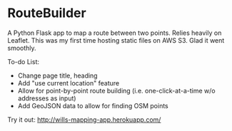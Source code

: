 # RouteBuilder
A Python Flask app to map a route between two points. Relies heavily on Leaflet. This was my first time hosting static files on AWS S3. Glad it went smoothly.

To-do List:
- Change page title, heading
- Add "use current location" feature
- Allow for point-by-point route building (i.e. one-click-at-a-time w/o addresses as input)
- Add GeoJSON data to allow for finding OSM points

Try it out: http://wills-mapping-app.herokuapp.com/
